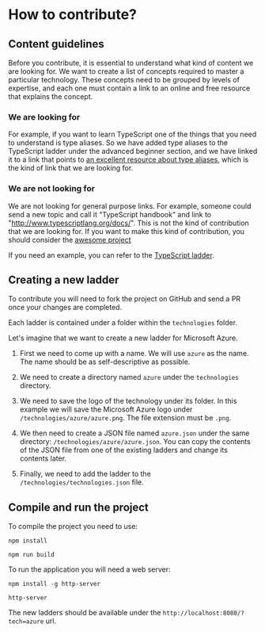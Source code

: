 # How to contribute?

## Content guidelines

Before you contribute, it is essential to understand what kind of content we are looking for. We want to create a list of concepts required to master a particular technology. These concepts need to be grouped by levels of expertise, and each one must contain a link to an online and free resource that explains the concept.

### We are looking for
For example, if you want to learn TypeScript one of the things that you need to understand is type aliases. So we have added type aliases to the TypeScript ladder under the advanced beginner section, and we have linked it to a link that points to [an excellent resource about type aliases](http://www.typescriptlang.org/docs/handbook/advanced-types.html#type-aliases), which is the kind of link that we are looking for. 

### We are not looking for
We are not looking for general purpose links. For example, someone could send a new topic and call it "TypeScript handbook" and link to "http://www.typescriptlang.org/docs/". This is not the kind of contribution that we are looking for. If you want to make this kind of contribution, you should consider the [awesome project](https://github.com/sindresorhus/awesome)

If you need an example, you can refer to the [TypeScript ladder](http://www.techladder.io/?tech=typescript).

## Creating a new ladder

To contribute you will need to fork the project on GitHub and send a PR once your changes are completed.

Each ladder is contained under a folder within the `technologies` folder.

Let's imagine that we want to create a new ladder for Microsoft Azure. 

1. First we need to come up with a name. We will use `azure` as the name. The name should be as self-descriptive as possible.

2. We need to create a directory named `azure` under the `technologies` directory.

3. We need to save the logo of the technology under its folder. In this example we will save the Microsoft Azure logo under `/technologies/azure/azure.png`. The file extension must be `.png`.

4. We then need to create a JSON file named `azure.json` under the same directory: `/technologies/azure/azure.json`. You can copy the contents of the JSON file from one of the existing ladders and change its contents later.

5. Finally, we need to add the ladder to the `/technologies/technologies.json` file. 

## Compile and run the project

To compile the project you need to use:

```
npm install
```

```
npm run build
```

To run the application you will need a web server:

```
npm install -g http-server
```

```
http-server
```

The new ladders should be available under the `http://localhost:8080/?tech=azure` url.
